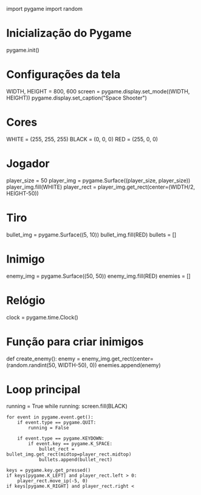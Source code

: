 import pygame
import random

# Inicialização do Pygame
pygame.init()

# Configurações da tela
WIDTH, HEIGHT = 800, 600
screen = pygame.display.set_mode((WIDTH, HEIGHT))
pygame.display.set_caption("Space Shooter")

# Cores
WHITE = (255, 255, 255)
BLACK = (0, 0, 0)
RED = (255, 0, 0)

# Jogador
player_size = 50
player_img = pygame.Surface((player_size, player_size))
player_img.fill(WHITE)
player_rect = player_img.get_rect(center=(WIDTH/2, HEIGHT-50))

# Tiro
bullet_img = pygame.Surface((5, 10))
bullet_img.fill(RED)
bullets = []

# Inimigo
enemy_img = pygame.Surface((50, 50))
enemy_img.fill(RED)
enemies = []

# Relógio
clock = pygame.time.Clock()

# Função para criar inimigos
def create_enemy():
    enemy = enemy_img.get_rect(center=(random.randint(50, WIDTH-50), 0))
    enemies.append(enemy)

# Loop principal
running = True
while running:
    screen.fill(BLACK)
    
    for event in pygame.event.get():
        if event.type == pygame.QUIT:
            running = False
        
        if event.type == pygame.KEYDOWN:
            if event.key == pygame.K_SPACE:
                bullet_rect = bullet_img.get_rect(midtop=player_rect.midtop)
                bullets.append(bullet_rect)

    keys = pygame.key.get_pressed()
    if keys[pygame.K_LEFT] and player_rect.left > 0:
        player_rect.move_ip(-5, 0)
    if keys[pygame.K_RIGHT] and player_rect.right < 
